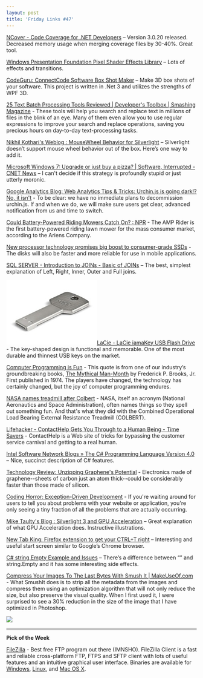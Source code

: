 ```yaml
---
layout: post
title: 'Friday Links #47'
---
```

[NCover - Code Coverage for .NET Developers](http://www.ncover.com/blog/2009/04/08/ncover-v3020-released) – Version 3.0.20 released. Decreased memory usage when merging coverage files by 30-40%. Great tool.

[Windows Presentation Foundation Pixel Shader Effects Library](http://www.codeplex.com/wpffx/) – Lots of effects and transitions.

[CodeGuru: ConnectCode Software Box Shot Maker](http://www.codeguru.com/csharp/.net/net_wpf/article.php/c15973) – Make 3D box shots of your software. This project is written in .Net 3 and utilizes the strengths of WPF 3D.

[25 Text Batch Processing Tools Reviewed | Developer's Toolbox | Smashing Magazine](http://www.smashingmagazine.com/2009/04/10/25-text-batch-processing-tools-reviewed/) - These tools will help you search and replace text in millions of files in the blink of an eye. Many of them even allow you to use regular expressions to improve your search and replace operations, saving you precious hours on day-to-day text-processing tasks.

[Nikhil Kothari's Weblog : MouseWheel Behavior for Silverlight](http://www.nikhilk.net/Silverlight-MouseWheel.aspx) – Silverlight doesn’t support mouse wheel behavior out of the box. Here’s one way to add it.

[Microsoft Windows 7: Upgrade or just buy a pizza? | Software, Interrupted - CNET News](http://news.cnet.com/8301-13846_3-10217252-62.html?part=rss&subj=news&tag=2547-1_3-0-5) – I can't decide if this strategy is profoundly stupid or just utterly moronic.

[Google Analytics Blog: Web Analytics Tips & Tricks: Urchin.js is going dark!? No, it isn't](http://analytics.blogspot.com/2009/04/urchinjs-is-going-dark-no-it-isnt.html) - To be clear: we have no immediate plans to decommission urchin.js. If and when we do, we will make sure users get clear, advanced notification from us and time to switch.

[Could Battery-Powered Riding Mowers Catch On? : NPR](http://www.npr.org/templates/story/story.php?storyId=102928369&ft=1&f=1019) - The AMP Rider is the first battery-powered riding lawn mower for the mass consumer market, according to the Ariens Company.

[New processor technology promises big boost to consumer-grade SSDs](http://www.computerworld.com/action/article.do?command=viewArticleBasic&articleId=9131447&source=rss_news) - The disks will also be faster and more reliable for use in mobile applications.

[SQL SERVER - Introduction to JOINs - Basic of JOINs](http://blog.sqlauthority.com/2009/04/13/sql-server-introduction-to-joins-basic-of-joins/) – The best, simplest explanation of Left, Right, Inner, Outer and Full joins.

![iamaKey_angle](/cdn/images/blog/FridayLinks47_124A9/iamaKey_angle.jpg)[LaCie - LaCie iamaKey USB Flash Drive](http://www.lacie.com/us/products/product.htm?pid=11225) - The key-shaped design is functional and memorable. One of the most durable and thinnest USB keys on the market.

[Computer Programming is Fun](http://www.devtopics.com/computer-programming-is-fun/) - This quote is from one of our industry’s groundbreaking books, [The Mythical Man-Month](http://www.amazon.com/gp/product/0201835959?ie=UTF8&tag=tvwelitowa-20&linkCode=as2&camp=1789&creative=9325&creativeASIN=0201835959) by Frederick P. Brooks, Jr. First published in 1974. The players have changed, the technology has certainly changed, but the joy of computer programming endures.

[NASA names treadmill after Colbert](http://www.sfgate.com/cgi-bin/article.cgi?f=/n/a/2009/04/14/entertainment/e171111D36.DTL&type=health) - NASA, itself an acronym (National Aeronautics and Space Administration), often names things so they spell out something fun. And that's what they did with the Combined Operational Load Bearing External Resistance Treadmill (COLBERT).

[Lifehacker - ContactHelp Gets You Through to a Human Being - Time Savers](http://lifehacker.com/5212301/contacthelp-gets-you-through-to-a-human-being) - ContactHelp is a Web site of tricks for bypassing the customer service carnival and getting to a real human.

[Intel Software Network Blogs » The C# Programming Language Version 4.0](http://software.intel.com/en-us/blogs/2009/03/30/the-c-programming-language-version-40/) – Nice, succinct description of C# features.

[Technology Review: Unzipping Graphene's Potential](http://www.technologyreview.com/computing/22503/?a=f) - Electronics made of graphene--sheets of carbon just an atom thick--could be considerably faster than those made of silicon.

[Coding Horror: Exception-Driven Development](http://www.codinghorror.com/blog/archives/001239.html) - If you're waiting around for users to tell you about problems with your website or application, you're only seeing a tiny fraction of all the problems that are actually occurring.

[Mike Taulty's Blog : Silverlight 3 and GPU Acceleration](http://mtaulty.com/CommunityServer/blogs/mike_taultys_blog/archive/2009/04/16/silverlight-3-and-gpu-acceleration.aspx) – Great explanation of what GPU Acceleration does. Instructive illustrations.

[New Tab King: Firefox extension to get your CTRL+T right](http://www.newtabking.com/firstrun.php) – Interesting and useful start screen similar to Google’s Chrome browser.

[C# string.Empty Example and Issues](http://dotnetperls.com/cdn/string-Empty.aspx) – There’s a difference between “” and string.Empty and it has some interesting side effects.

[Compress Your Images To The Last Bytes With Smush It | MakeUseOf.com](http://www.makeuseof.com/tag/compress-your-images-to-the-last-bytes-with-smush-it/) - What SmushIt does is to strip all the metadata from the images and compress them using an optimization algorithm that will not only reduce the size, but also preserve the visual quality. When I first used it, I were surprised to see a 30% reduction in the size of the image that I have optimized in Photoshop.

![](http://tbn0.google.com/images?q=tbn:nhLY8ooGs-Z-AM:http://freshwater.976-tuna.com/e107_images/icons/firer.png)

****

**Pick of the Week**

[FileZilla](http://filezilla-project.org/) - Best free FTP program out there (IMNSHO). FileZilla Client is a fast and reliable cross-platform FTP, FTPS and SFTP client with lots of useful features and an intuitive graphical user interface. Binaries are available for [Windows](http://en.wikipedia.org/wiki/Microsoft_Windows), [Linux](http://en.wikipedia.org/wiki/Linux), and [Mac OS X](http://en.wikipedia.org/wiki/Mac_OS_X).
